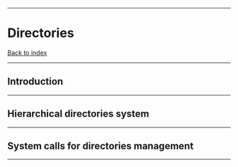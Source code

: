 
---
# Directories

[Back to index](../README.md)

---
## Introduction



---
## Hierarchical directories system



---
## System calls for directories management



---